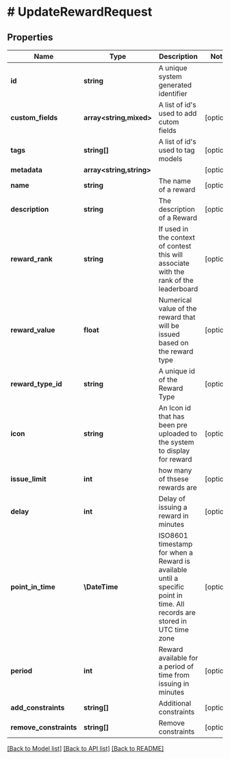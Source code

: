 # # UpdateRewardRequest

## Properties

Name | Type | Description | Notes
------------ | ------------- | ------------- | -------------
**id** | **string** | A unique system generated identifier |
**custom_fields** | **array<string,mixed>** | A list of id&#39;s used to add cutom fields | [optional]
**tags** | **string[]** | A list of id&#39;s used to tag models | [optional]
**metadata** | **array<string,string>** |  | [optional]
**name** | **string** | The name of a reward | [optional]
**description** | **string** | The description of a Reward | [optional]
**reward_rank** | **string** | If used in the context of contest this will associate with the rank of the leaderboard | [optional]
**reward_value** | **float** | Numerical value of the reward that will be issued based on the reward type | [optional]
**reward_type_id** | **string** | A unique id of the Reward Type | [optional]
**icon** | **string** | An Icon id that has been pre uploaded to the system to display for reward | [optional]
**issue_limit** | **int** | how many of thsese rewards are | [optional]
**delay** | **int** | Delay of issuing a reward in minutes | [optional]
**point_in_time** | **\DateTime** | ISO8601 timestamp for when a Reward is available until a specific point in time. All records are stored in UTC time zone | [optional]
**period** | **int** | Reward available for a period of time from issuing in minutes | [optional]
**add_constraints** | **string[]** | Additional constraints | [optional]
**remove_constraints** | **string[]** | Remove constraints | [optional]

[[Back to Model list]](../../README.md#models) [[Back to API list]](../../README.md#endpoints) [[Back to README]](../../README.md)
